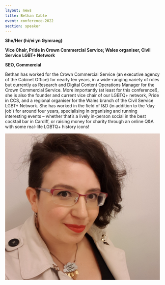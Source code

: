 ```yaml
---
layout: news
title: Bethan Cable
event: conference-2022
section: speaker
---
```

**She/Her (hi/ei yn Gymraeg)**

**Vice Chair, Pride in Crown Commercial Service; Wales organiser, Civil Service LGBT+ Network**

**S﻿EO, Commercial** 

Bethan has worked for the Crown Commercial Service (an executive agency of the Cabinet Office) for nearly ten years, in a wide-ranging variety of roles but currently as Research and Digital Content Operations Manager for the Crown Commercial Service. More importantly (at least for this conference!), she is also the founder and current vice chair of our LGBTQ+ network, Pride in CCS, and a regional organiser for the Wales branch of the Civil Service LGBT+ Network. She has worked in the field of I&D (in addition to the 'day job') for around four years, specialising in organising and running interesting events – whether that’s a lively in-person social in the best cocktail bar in Cardiff, or raising money for charity through an online Q&A with some real-life LGBTQ+ history icons!

![](/assets/images/uploads/bethan_cable.jpg)